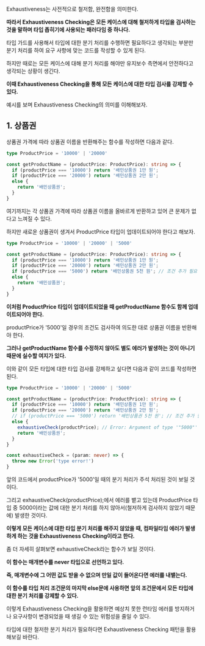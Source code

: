 Exhaustiveness는 사전적으로 철저함, 완전함을 의미한다.

**따라서 Exhaustiveness Checking은 모든 케이스에 대해 철저하게 타입을 검사하는 것을 말하며 타입 좁히기에 사용되는 패러다임 중 하나다.**

타입 가드를 사용해서 타입에 대한 분기 처리를 수행하면 필요하다고 생각되는 부분만 분기 처리를 하여 요구 사항에 맞는 코드를 작성할 수 있게 된다.

하지만 때로는 모든 케이스에 대해 분기 처리를 해야만 유지보수 측면에서 안전하다고 생각되는 상황이 생긴다.

**이때 Exhaustiveness Checking을 통해 모든 케이스에 대한 타입 검사를 강제할 수 있다.**

예시를 보며 Exhaustiveness Checking의 의미를 이해해보자.

## 1. 상품권

상품권 가격에 따라 상품권 이름을 반환해주는 함수를 작성하면 다음과 같다.

```typescript
type ProductPrice = '10000' | '20000'

const getProductName = (productPrice: ProductPrice): string => {
  if (productPrice === '10000') return '배민상품권 1만 원';
  if (productPrice === '20000') return '배민상품권 2만 원';
  else {
    return '배민상품권';
  }
}
```

여기까지는 각 상품권 가격에 따라 상품권 이름을 올바르게 반환하고 있어 큰 문제가 없다고 느껴질 수 있다.

하지만 새로운 상품권이 생겨서 ProductPrice 타입이 업데이트되어야 한다고 해보자.

```typescript
type ProductPrice = '10000' | '20000' | '5000'

const getProductName = (productPrice: ProductPrice): string => {
  if (productPrice === '10000') return '배민상품권 1만 원';
  if (productPrice === '20000') return '배민상품권 2만 원';
  if (productPrice === '5000') return '배민상품권 5천 원'; // 조건 추가 필요
  else {
    return '배민상품권';
  }
}
```

**이처럼 ProductPrice 타입이 업데이트되었을 때 getProductName 함수도 함께 업데이트되어야 한다.**

productPrice가 '5000'일 경우의 조건도 검사하여 의도한 대로 상품권 이름을 반환해야 한다.

**그러나 getProductName 함수를 수정하지 않아도 별도 에러가 발생하는 것이 아니기 때문에 실수할 여지가 있다.**

이와 같이 모든 타입에 대한 타입 검사를 강제하고 싶다면 다음과 같이 코드를 작성하면 된다.

```typescript
type ProductPrice = '10000' | '20000' | '5000'

const getProductName = (productPrice: ProductPrice): string => {
  if (productPrice === '10000') return '배민상품권 1만 원';
  if (productPrice === '20000') return '배민상품권 2만 원';
  // if (productPrice === '5000') return '배민상품권 5천 원'; // 조건 추가 필요
  else {
    exhaustiveCheck(productPrice); // Error: Argument of type '"5000"' is not assignable to parameter of type 'never'.
    return '배민상품권';
  }
}

const exhaustiveCheck = (param: never) => {
  throw new Error('type error!')
}
```

앞의 코드에서 productPrice가 '5000'일 때의 분기 처리가 주석 처리된 것이 보일 것이다.

그리고 exhaustiveCheck(productPrice);에서 에러를 뱉고 있는데 ProductPrice 타입 중 5000이라는 값에 대한 분기 처리를 하지 않아서(철저하게 검사하지 않았기 때문에) 발생한 것이다.

**이렇게 모든 케이스에 대한 타입 분기 처리를 해주지 않았을 때, 컴파일타임 에러가 발생하게 하는 것을 Exhaustiveness Checking이라고 한다.**

좀 더 자세히 살펴보면 exhaustiveCheck라는 함수가 보일 것이다.

**이 함수는 매개변수를 never 타입으로 선언하고 있다.**

**즉, 매개변수에 그 어떤 값도 받을 수 없으며 만일 값이 들어온다면 에러를 내뱉는다.**

**이 함수를 타입 처리 조건문의 마지막 else문에 사용하면 앞의 조건문에서 모든 타입에 대한 분기 처리를 강제할 수 있다.**

이렇게 Exhaustiveness Checking을 활용하면 예상치 못한 런타임 에러를 방지하거나 요구사항이 변경되었을 때 생길 수 있는 위험성을 줄일 수 있다.

타입에 대한 철저한 분기 처리가 필요하다면 Exhaustiveness Checking 패턴을 활용해보길 바란다.
